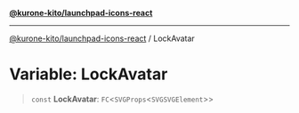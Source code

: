 [**@kurone-kito/launchpad-icons-react**](../README.md)

***

[@kurone-kito/launchpad-icons-react](../globals.md) / LockAvatar

# Variable: LockAvatar

> `const` **LockAvatar**: `FC`\<`SVGProps`\<`SVGSVGElement`\>\>
